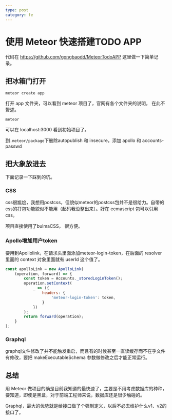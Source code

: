 ```yaml
---
type: post
category: fe
---
```

# 使用 Meteor 快速搭建TODO APP

代码在 https://github.com/gongbaodd/MeteorTodoAPP 这里做一下简单记录。

## 把冰箱门打开

```shell
meteor create app
```

打开 app 文件夹，可以看到 meteor 项目了，官网有各个文件夹的说明， 在此不赘述。

```shell
meteor
```

可以在 localhost:3000 看到初始项目了。

到```.meteor/package```下删除autopublish 和 insecure，添加 apollo 和 accounts-passwd

## 把大象放进去

下面记录一下踩到的坑。

### CSS

css很尴尬，我想用postcss，但貌似meteor的postcss包并不是很给力。自带的css的打包功能貌似不能用（起码我没整出来）。好在 ecmascript 包可以引用 css。

项目直接使用了bulmaCSS， 很方便。

### Apollo增加用户token

要用到Apollolink，在请求头里面添加meteor-login-token，在后面的 resolver 里面的 context 对象里面就有 userId 这个值了。

```js
const apolloLink = new ApolloLink(
    (operation, forward) => {
        const token = Accounts._storedLoginToken();
        operation.setContext(
            _ => ({
                headers: {
                    'meteor-login-token': token,
                }
            })
        );
        return forward(operation);
    }
);
```

### Graphql

graphql文件修改了并不能触发重启，而且有的时候甚至一直读缓存而不在乎文件有修改，要把 makeExecutableSchema 参数做修改之后才能正常运行。

## 总结

用 Meteor 做项目的确是目前我知道的最快速了，主要是不用考虑数据库的种种，要知道，即使是黑盒，对于前端工程师来说，数据库还是很少触碰的。

Graphql，最大的优势就是给接口做了个强制定义，以后不必去维护什么v1、v2的接口了。
